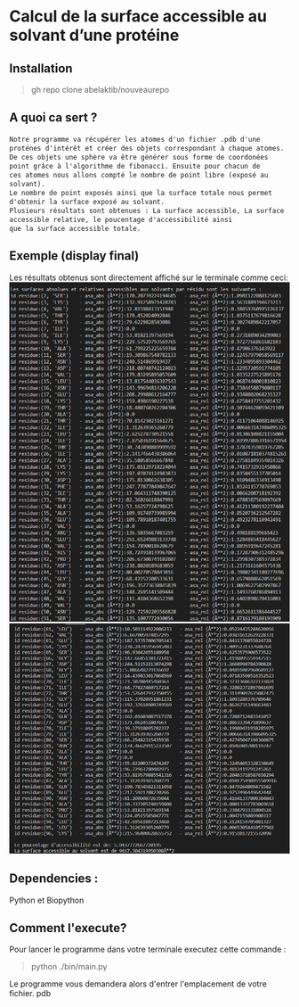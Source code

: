 # Calcul de la surface accessible au solvant d’une protéine
## Installation
> gh repo clone abelaktib/nouveaurepo
## A quoi ca sert ?
    Notre programme va récupérer les atomes d'un fichier .pdb d'une proténes d'intérêt et créer des objets correspondant à chaque atomes.
    De ces objets une sphère va être générer sous forme de coordonées point grâce à l'algorithme de fibonacci. Ensuite pour chacun de
    ces atomes nous allons compté le nombre de point libre (exposé au solvant).
    Le nombre de point exposés ainsi que la surface totale nous permet d'obtenir la surface exposé au solvant.
    Plusieurs résultats sont obtenues : La surface accessible, La surface accessible relative, le poucentage d'accessibilité ainsi
    que la surface accessible totale.

## Exemple (display final)
Les résultats obtenus sont directement affiché sur le terminale comme ceci:
![Comme ceci](results/1.png)
![ :](results/2.png)


## Dependencies :
 Python et Biopython

## Comment l'execute?
Pour lancer le programme dans votre terminale executez cette commande :
> python ./bin/main.py

Le programme vous demandera alors d'entrer  l'emplacement de votre fichier. pdb



